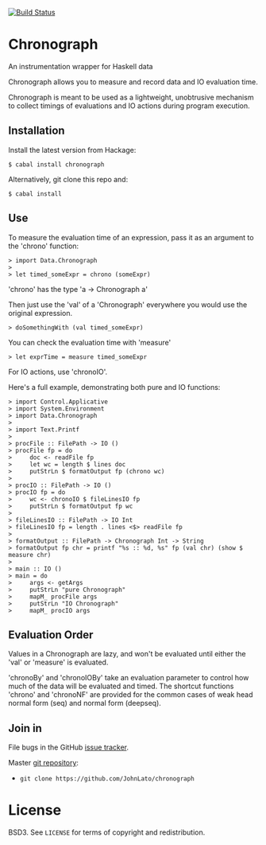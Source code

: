 [![Build Status](https://secure.travis-ci.org/JohnLato/chronograph.png?branch=master)](http://travis-ci.org/JohnLato/chronograph)

Chronograph
============

An instrumentation wrapper for Haskell data

Chronograph allows you to measure and record data and IO evaluation time.

Chronograph is meant to be used as a lightweight, unobtrusive mechanism to
collect timings of evaluations and IO actions during program execution.

Installation
------------

Install the latest version from Hackage:

    $ cabal install chronograph

Alternatively, git clone this repo and:

    $ cabal install

Use
---

To measure the evaluation time of an expression, pass it as an argument to the
'chrono' function:

    > import Data.Chronograph
    >
    > let timed_someExpr = chrono (someExpr)

'chrono' has the type 'a -> Chronograph a'

Then just use the 'val' of a 'Chronograph' everywhere you would use the
original expression.

    > doSomethingWith (val timed_someExpr)

You can check the evaluation time with 'measure'

    > let exprTime = measure timed_someExpr

For IO actions, use 'chronoIO'.

Here's a full example, demonstrating both pure and IO functions:

    > import Control.Applicative
    > import System.Environment
    > import Data.Chronograph
    >
    > import Text.Printf
    >
    > procFile :: FilePath -> IO ()
    > procFile fp = do
    >     doc <- readFile fp
    >     let wc = length $ lines doc
    >     putStrLn $ formatOutput fp (chrono wc)
    >
    > procIO :: FilePath -> IO ()
    > procIO fp = do
    >     wc <- chronoIO $ fileLinesIO fp
    >     putStrLn $ formatOutput fp wc
    >
    > fileLinesIO :: FilePath -> IO Int
    > fileLinesIO fp = length . lines <$> readFile fp
    >
    > formatOutput :: FilePath -> Chronograph Int -> String
    > formatOutput fp chr = printf "%s :: %d, %s" fp (val chr) (show $ measure chr)
    >
    > main :: IO ()
    > main = do
    >     args <- getArgs
    >     putStrLn "pure Chronograph"
    >     mapM_ procFile args
    >     putStrLn "IO Chronograph"
    >     mapM_ procIO args

Evaluation Order
----------------

Values in a Chronograph are lazy, and won't be evaluated until either the 'val'
or 'measure' is evaluated.

'chronoBy' and 'chronoIOBy' take an evaluation parameter to control how much of
the data will be evaluated and timed.  The shortcut functions 'chrono' and
'chronoNF' are provided for the common cases of weak head normal form (seq) and
normal form (deepseq).

Join in
-------

File bugs in the GitHub [issue tracker][].

Master [git repository][gh]:

* `git clone https://github.com/JohnLato/chronograph`

# License

BSD3. See `LICENSE` for terms of copyright and redistribution.

[issue tracker]: http://github.com/JohnLato/chronograph/issues
[gh]: http://github.com/JohnLato/chronograph
